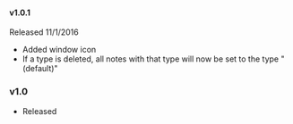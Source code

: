#### v1.0.1
Released 11/1/2016
* Added window icon
* If a type is deleted, all notes with that type will now be set to the type "(default)"

### v1.0
* Released
